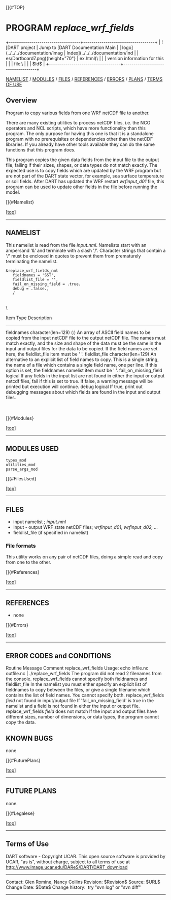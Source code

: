 []{#TOP}

PROGRAM *replace\_wrf\_fields*
==============================

+-----------------------------------+-----------------------------------+
| ![DART project                    | Jump to [DART Documentation Main  |
| logo](../../../documentation/imag | Index](../../../documentation/ind |
| es/Dartboard7.png){height="70"}   | ex.html)\                         |
|                                   | version information for this      |
|                                   | file:\                            |
|                                   | \$Id\$                            |
+-----------------------------------+-----------------------------------+

[NAMELIST](#Namelist) / [MODULES](#Modules) / [FILES](#FilesUsed) /
[REFERENCES](#References) / [ERRORS](#Errors) / [PLANS](#FuturePlans) /
[TERMS OF USE](#Legalese)

Overview
--------

Program to copy various fields from one WRF netCDF file to another.

There are many existing utilities to process netCDF files, i.e. the NCO
operators and NCL scripts, which have more functionality than this
program. The only purpose for having this one is that it is a standalone
program with no prerequisites or dependencies other than the netCDF
libraries. If you already have other tools available they can do the
same functions that this program does.

This program copies the given data fields from the input file to the
output file, failing if their sizes, shapes, or data types do not match
exactly. The expected use is to copy fields which are updated by the WRF
program but are not part of the DART state vector, for example, sea
surface temperature or soil fields. After DART has updated the WRF
restart *wrfinput\_d01* file, this program can be used to update other
fields in the file before running the model.

[]{#Namelist}

<div class="top">

\[[top](#)\]

</div>

------------------------------------------------------------------------

NAMELIST
--------

This namelist is read from the file *input.nml*. Namelists start with an
ampersand '&' and terminate with a slash '/'. Character strings that
contain a '/' must be enclosed in quotes to prevent them from
prematurely terminating the namelist.

<div class="namelist">

    &replace_wrf_fields_nml
       fieldnames = 'SST',
       fieldlist_file = '',
       fail_on_missing_field = .true.
       debug = .false.,
       /

</div>

\
\

<div>

  Item                       Type                     Description
  -------------------------- ------------------------ --------------------------------------------------------------------------------------------------------------------------------------------------------------------------------------------------------------------------------------------------------------------------------------------------------------------
  fieldnames                 character(len=129) (:)   An array of ASCII field names to be copied from the input netCDF file to the output netCDF file. The names must match exactly, and the size and shape of the data must be the same in the input and output files for the data to be copied. If the field names are set here, the fieldlist\_file item must be ' '.
  fieldlist\_file            character(len=129)       An alternative to an explicit list of field names to copy. This is a single string, the name of a file which contains a single field name, one per line. If this option is set, the fieldnames namelist item must be ' '.
  fail\_on\_missing\_field   logical                  If any fields in the input list are not found in either the input or output netcdf files, fail if this is set to true. If false, a warning message will be printed but execution will continue.
  debug                      logical                  If true, print out debugging messages about which fields are found in the input and output files.

</div>

\
\
[]{#Modules}

<div class="top">

\[[top](#)\]

</div>

------------------------------------------------------------------------

MODULES USED
------------

    types_mod
    utilities_mod
    parse_args_mod

[]{#FilesUsed}

<div class="top">

\[[top](#)\]

</div>

------------------------------------------------------------------------

FILES
-----

-   input namelist ; *input.nml*
-   Input - output WRF state netCDF files; *wrfinput\_d01,
    wrfinput\_d02, ...*
-   fieldlist\_file (if specified in namelist)

### File formats

This utility works on any pair of netCDF files, doing a simple read and
copy from one to the other.

[]{#References}

<div class="top">

\[[top](#)\]

</div>

------------------------------------------------------------------------

REFERENCES
----------

-   none

[]{#Errors}

<div class="top">

\[[top](#)\]

</div>

------------------------------------------------------------------------

ERROR CODES and CONDITIONS
--------------------------

<div class="errors">

Routine
Message
Comment
replace\_wrf\_fields
Usage: echo infile.nc outfile.nc | ./replace\_wrf\_fields
The program did not read 2 filenames from the console.
replace\_wrf\_fields
cannot specify both fieldnames and fieldlist\_file
In the namelist you must either specify an explicit list of fieldnames
to copy between the files, or give a single filename which contains the
list of field names. You cannot specify both.
replace\_wrf\_fields
*field* not found in input/output file
If 'fail\_on\_missing\_field' is true in the namelist and a field is not
found in either the input or output file.
replace\_wrf\_fields
*field* does not match
If the input and output files have different sizes, number of
dimensions, or data types, the program cannot copy the data.

</div>

KNOWN BUGS
----------

none

[]{#FuturePlans}

<div class="top">

\[[top](#)\]

</div>

------------------------------------------------------------------------

FUTURE PLANS
------------

none.

[]{#Legalese}

<div class="top">

\[[top](#)\]

</div>

------------------------------------------------------------------------

Terms of Use
------------

DART software - Copyright UCAR. This open source software is provided by
UCAR, "as is", without charge, subject to all terms of use at
<http://www.image.ucar.edu/DAReS/DART/DART_download>

  ------------------ -----------------------------
  Contact:           Glen Romine, Nancy Collins
  Revision:          \$Revision\$
  Source:            \$URL\$
  Change Date:       \$Date\$
  Change history:    try "svn log" or "svn diff"
  ------------------ -----------------------------


